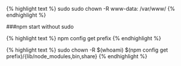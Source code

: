 ---
---

{% highlight text %}
sudo sudo chown -R www-data: /var/www/
{% endhighlight %}

###npm start without sudo

{% highlight text %}
npm config get prefix
{% endhighlight %}

{% highlight text %}
sudo chown -R $(whoami) $(npm config get prefix)/{lib/node_modules,bin,share}
{% endhighlight %}